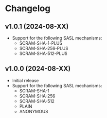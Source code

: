 # Changelog

## v1.0.1 (2024-08-XX)
- Support for the following SASL mechanisms:
  - SCRAM-SHA-1-PLUS
  - SCRAM-SHA-256-PLUS
  - SCRAM-SHA-512-PLUS

## v1.0.0 (2024-08-XX)
- Initial release  
- Support for the following SASL mechanisms:
  - SCRAM-SHA-1
  - SCRAM-SHA-256
  - SCRAM-SHA-512
  - PLAIN
  - ANONYMOUS
